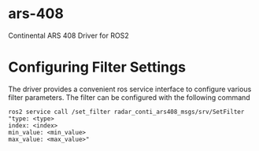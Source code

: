# ars-408
Continental ARS 408 Driver for ROS2

# Configuring Filter Settings
The driver provides a convenient ros service interface to configure various filter parameters. The filter can be configured with the following command

```
ros2 service call /set_filter radar_conti_ars408_msgs/srv/SetFilter "type: <type>
index: <index>
min_value: <min_value>
max_value: <max_value>"
```